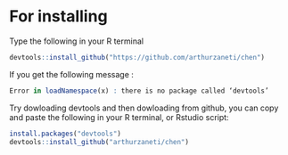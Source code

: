 # For installing
Type the following in your R terminal
```r
devtools::install_github("https://github.com/arthurzaneti/chen")
```

If you get the following message :
```r
Error in loadNamespace(x) : there is no package called ‘devtools’
```
Try dowloading devtools and then dowloading from github, you can copy and paste the following in your R terminal, or Rstudio script:
```r
install.packages("devtools")
devtools::install_github("arthurzaneti/chen")
```
